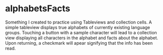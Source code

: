 # alphabetsFacts

Something I created to practice using Tableviews and collection cells. A simple tableview displays true alphabets of currently existing language groups. Touching a button with a sample character will lead to a collection view displaying all characters in the alphabet and facts about the alphabet. Upon returning, a checkmark will apear signifying that the info has been read.
